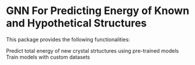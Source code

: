 # GNN For Predicting Energy of Known and Hypothetical Structures
This package provides the following functionalities:

Predict total energy of new crystal strtuctures using pre-trained models
Train models with custom datasets
